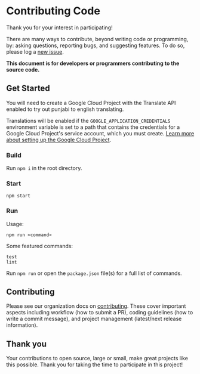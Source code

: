 # Contributing Code

Thank you for your interest in participating!

There are many ways to contribute, beyond writing code or programming, by: asking questions, reporting bugs, and suggesting features. To do so, please log a [new issue](https://github.com/shabados/viewer/issues/new).

**This document is for developers or programmers contributing to the source code.**

## Get Started

You will need to create a Google Cloud Project with the Translate API enabled to try out punjabi to english translating.

Translations will be enabled if the `GOOGLE_APPLICATION_CREDENTIALS` environment variable is set to a path that contains the credentials for a Google Cloud Project's service account, which you must create. [Learn more about setting up the Google Cloud Project](https://www.npmjs.com/package/@google-cloud/translate#quickstart).

### Build

Run `npm i` in the root directory.

### Start

```shell
npm start
```

### Run

Usage:

```shell
npm run <command>
```

Some featured commands:

```shell
test
lint
```

Run `npm run` or open the `package.json` file(s) for a full list of commands.

## Contributing

Please see our organization docs on [contributing](https://docs.shabados.com/community/). These cover important aspects including workflow (how to submit a PR), coding guidelines (how to write a commit message), and project management (latest/next release information).

## Thank you

Your contributions to open source, large or small, make great projects like this possible. Thank you for taking the time to participate in this project!
